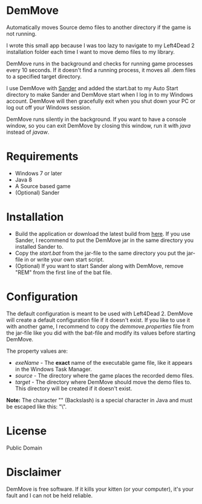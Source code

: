 # DemMove

Automatically moves Source demo files to another directory if the game is not running.

I wrote this small app because I was too lazy to navigate to my Left4Dead 2 installation folder each time I want to move
demo files to my library.

DemMove runs in the background and checks for running game processes every 10 seconds. If it doesn't find a running
process, it moves all .dem files to a specified target directory.

I use DemMove with [Sander](http://www.dyxtra.com/sander/ "Sander Homepage") and added the start.bat to my Auto Start
directory to make Sander and DemMove start when I log in to my Windows account. DemMove will then gracefully exit when
you shut down your PC or log out off your Windows session.

DemMove runs silently in the background. If you want to have a console window, so you can exit DemMove by closing this
window, run it with *java* instead of *javaw*.

# Requirements

* Windows 7 or later
* Java 8
* A Source based game
* (Optional) Sander

# Installation

* Build the application or download the latest build from
[here](http://files.obnoxint.net/index.php?dir=demmove/ "DemMove Downloads"). If you use Sander, I recommend to put the
DemMove jar in the same directory you installed Sander to.
* Copy the *start.bat* from the jar-file to the same directory you put the jar-file in or write your own start script.
* (Optional) If you want to start Sander along with DemMove, remove "REM" from the first line of the bat file.

# Configuration

The default configuration is meant to be used with Left4Dead 2. DemMove will create a default configuration file if it
doesn't exist. If you like to use it with another game, I recommend to copy the *demmove.properties* file from the
jar-file like you did with the bat-file and modify its values before starting DemMove.

The property values are:

* *exeName* - The **exact** name of the executable game file, like it appears in the Windows Task Manager.
* *source* - The directory where the game places the recorded demo files.
* *target* - The directory where DemMove should move the demo files to. This directory will be created if it doesn't
exist.

**Note:** The character "\" (Backslash) is a special character in Java and must be escaped like this: "\\\".

# License

Public Domain

# Disclaimer

DemMove is free software. If it kills your kitten (or your computer), it's your fault and I can not be held reliable.